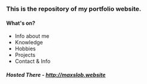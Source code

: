 ### This is the repository of my portfolio website.
#### What's on?
- Info about me
- Knowledge
- Hobbies
- Projects
- Contact & Info

##### Hosted There - http://maxslob.website
